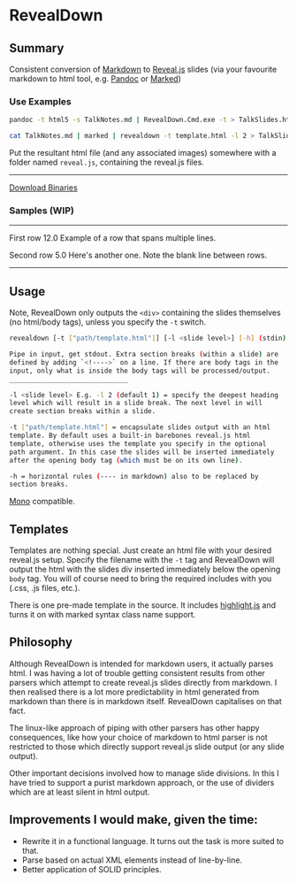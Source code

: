 RevealDown
==========

Summary
-------

Consistent conversion of [Markdown](http://daringfireball.net/projects/markdown/) to [Reveal.js](http://lab.hakim.se/reveal-js/) slides (via your favourite markdown to html tool, e.g. [Pandoc](http://johnmacfarlane.net/pandoc/) or [Marked](https://github.com/chjj/marked))

### Use Examples

``` bash
pandoc -t html5 -s TalkNotes.md | RevealDown.Cmd.exe -t > TalkSlides.html
```

``` bash
cat TalkNotes.md | marked | revealdown -t template.html -l 2 > TalkSlides.html
```

Put the resultant html file (and any associated images) somewhere with a folder named `reveal.js`, containing the reveal.js files.

---

[Download Binaries](https://github.com/regexjoe/RevealDown/releases)

### Samples (WIP)

----------- ------- --------------- -------------------------
   First    row                12.0 Example of a row that
                                    spans multiple lines.

  Second    row                 5.0 Here's another one. Note
                                    the blank line between
                                    rows.
----------- ------- --------------- -------------------------


Usage
-----
Note, RevealDown only outputs the `<div>` containing the slides themselves (no html/body tags), unless you specify the `-t` switch.

``` bash
revealdown [-t ["path/template.html"]] [-l <slide level>] [-h] (stdin)

Pipe in input, get stdout. Extra section breaks (within a slide) are
defined by adding `<!---->` on a line. If there are body tags in the 
input, only what is inside the body tags will be processed/output.
______________________________   

-l <slide level> E.g. -l 2 (default 1) = specify the deepest heading 
level which will result in a slide break. The next level in will 
create section breaks within a slide.

-t ["path/template.html"] = encapsulate slides output with an html 
template. By default uses a built-in barebones reveal.js html 
template, otherwise uses the template you specify in the optional 
path argument. In this case the slides will be inserted immediately 
after the opening body tag (which must be on its own line).

-h = horizontal rules (---- in markdown) also to be replaced by 
section breaks.
```

[Mono](http://www.mono-project.com) compatible.

Templates
---------
Templates are nothing special. Just create an html file with your desired reveal.js setup. Specify the filename with the `-t` tag and RevealDown will output the html with the slides div inserted immediately below the opening `body` tag. You will of course need to bring the required includes with you (.css, .js files, etc.).

There is one pre-made template in the source. It includes [highlight.js](http://highlightjs.org/) and turns it on with marked syntax class name support.

Philosophy
----------
Although RevealDown is intended for markdown users, it actually parses html. I was having a lot of trouble getting consistent results from other parsers which attempt to create reveal.js slides directly from markdown. I then realised there is a lot more predictability in html generated from markdown than there is in markdown itself. RevealDown capitalises on that fact.

<!---->

The linux-like approach of piping with other parsers has other happy consequences, like how your choice of markdown to html parser is not restricted to those which directly support reveal.js slide output (or any slide output). 

Other important decisions involved how to manage slide divisions. In this I have tried to support a purist markdown approach, or the use of dividers which are at least silent in html output.

Improvements I would make, given the time:
-----------------------------------------
- Rewrite it in a functional language. It turns out the task is more suited to that.
- Parse based on actual XML elements instead of line-by-line.
- Better application of SOLID principles.  
